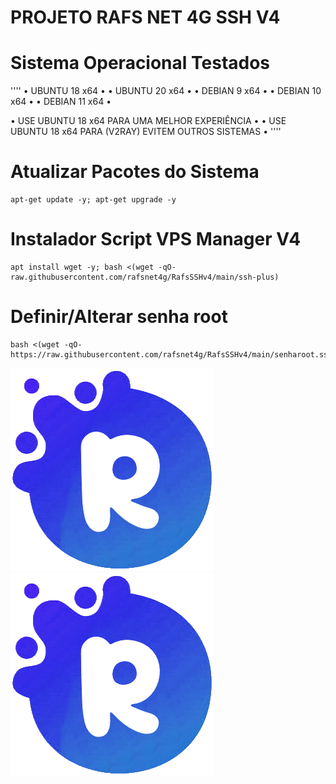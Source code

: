 # PROJETO RAFS NET 4G SSH V4

# Sistema Operacional Testados
''''
• UBUNTU 18 x64 •
• UBUNTU 20 x64 •
• DEBIAN  9 x64 •
• DEBIAN 10 x64 •
• DEBIAN 11 x64 •

• USE UBUNTU 18 x64 PARA UMA MELHOR EXPERIÊNCIA •
• USE UBUNTU 18 x64 PARA (V2RAY) EVITEM OUTROS SISTEMAS •
''''

# Atualizar Pacotes do Sistema
```
apt-get update -y; apt-get upgrade -y
```

# Instalador Script VPS Manager V4
```
apt install wget -y; bash <(wget -qO- raw.githubusercontent.com/rafsnet4g/RafsSSHv4/main/ssh-plus)

```

# Definir/Alterar senha root
```
bash <(wget -qO- https://raw.githubusercontent.com/rafsnet4g/RafsSSHv4/main/senharoot.ssh)
```
![logo](https://github.com/rafsnet4g/RafsSSHv4/blob/main/imagens/icon1.png)
![logo](https://github.com/rafsnet4g/RafsSSHv4/blob/main/imagens/icon2.png)
